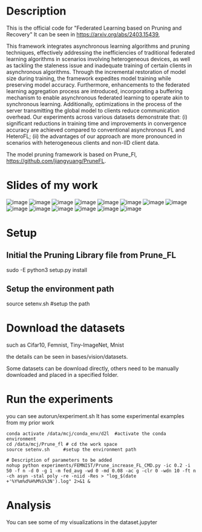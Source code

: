 # Description
This is the official code for "Federated Learning based on Pruning and Recovery"
It can be seen in https://arxiv.org/abs/2403.15439,


This framework integrates asynchronous learning algorithms and pruning techniques, effectively addressing the inefficiencies of traditional federated learning algorithms in scenarios involving heterogeneous devices, as well as tackling the staleness issue and inadequate training of certain clients in asynchronous algorithms. Through the incremental restoration of model size during training, the framework expedites model training while preserving model accuracy. Furthermore, enhancements to the federated learning aggregation process are introduced, incorporating a buffering mechanism to enable asynchronous federated learning to operate akin to synchronous learning. Additionally, optimizations in the process of the server transmitting the global model to clients reduce communication overhead. Our experiments across various datasets demonstrate that: (i) significant reductions in training time and improvements in convergence accuracy are achieved compared to conventional asynchronous FL and HeteroFL; (ii) the advantages of our approach are more pronounced in scenarios with heterogeneous clients and non-IID client data.

The model pruning framework is based on Prune_Fl, https://github.com/jiangyuang/PruneFL.

# Slides of my work

![image](https://github.com/machengjie321/PR-FL/blob/main/img/background1.PNG)
![image](https://github.com/machengjie321/PR-FL/blob/main/img/background2.PNG)
![image](https://github.com/machengjie321/PR-FL/blob/main/img/my_work1.PNG)
![image](https://github.com/machengjie321/PR-FL/blob/main/img/my_work2.PNG)
![image](https://github.com/machengjie321/PR-FL/blob/main/img/my_work3.PNG)
![image](https://github.com/machengjie321/PR-FL/blob/main/img/my_work4.PNG)
![image](https://github.com/machengjie321/PR-FL/blob/main/img/mw5.PNG)
![image](https://github.com/machengjie321/PR-FL/blob/main/img/mw6.PNG)
![image](https://github.com/machengjie321/PR-FL/blob/main/img/mw7.PNG)
![image](https://github.com/machengjie321/PR-FL/blob/main/img/mw8.PNG)
![image](https://github.com/machengjie321/PR-FL/blob/main/img/mw9.PNG)
![image](https://github.com/machengjie321/PR-FL/blob/main/img/mw10.PNG)
![image](https://github.com/machengjie321/PR-FL/blob/main/img/mw11.PNG)
![image](https://github.com/machengjie321/PR-FL/blob/main/img/mw12.PNG)

# Setup
## Initial the Pruning Library file from Prune_FL

sudo -E python3 setup.py install

## Setup the environment path

source setenv.sh     #setup the path

# Download the datasets
such as Cifar10, Femnist, Tiny-ImageNet, Mnist

the details can be seen in bases/vision/datasets. 

Some datasets can be download directly, others need to be manually downloaded and placed in a specified folder.


# Run the experiments
you can see autorun/experiment.sh
It has some experimental examples from my prior work

```
conda activate /data/mcj/conda_env/d2l  #activate the conda environment
cd /data/mcj/Prune_fl # cd the work space
source setenv.sh     #setup the environment path

# Description of parameters to be added
nohup python experiments/FEMNIST/Prune_increase_FL_CMD.py -ic 0.2 -i 50 -f n -d 0 -g 1 -m fed_avg -wd 0 -md 0.08 -ac g -clr 0 -wdn 10 -ft n -ch asyn -stal poly -re -niid -Res > "log_$(date +'%Y%m%d%H%M%S%3N').log" 2>&1 &
```


# Analysis

You can see some of my visualizations in the dataset.jupyter


